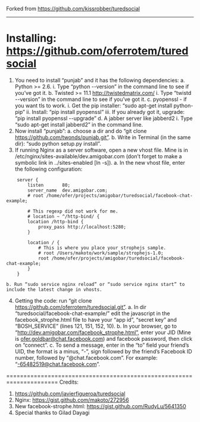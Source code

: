 Forked from https://github.com/kissrobber/turedsocial
______________________________________________________

Installing: https://github.com/oferrotem/turedsocial
=====================================================

1. You need to install “punjab” and it has the following dependencies:
    a. Python >= 2.6.
        i. Type “python --version” in the command line to see if you’ve got it.
    b. Twisted >= 11.1 http://twistedmatrix.com/
        i. Type “twistd --version” in the command line to see if you’ve got it.
    c. pyopenssl - if you want tls to work.
        i. Get the pip installer: “sudo apt-get install python-pip”
        ii. Install: “pip install pyopenssl”
        iii. If you already got it, upgrade: “pip install pyopenssl --upgrade”
    d. A jabber server like jabberd2
        i. Type “sudo apt-get install jabberd2” in the command line.
2. Now install “punjab”:
    a. choose a dir and do “git clone https://github.com/twonds/punjab.git”.
    b. Write in Terminal (in the same dir): “sudo python setup.py install”.
3. If running Nginx as a server software, open a new vhost file. Mine is in /etc/nginx/sites-available/dev.amigobar.com (don’t forget to make a symbolic link in ../sites-enabled [ln -s]).
    a. In the new vhost file, enter the following configuration:
```
    server {
        listen       80;
        server_name  dev.amigobar.com;
        # root /home/ofer/projects/amigobar/turedsocial/facebook-chat-example;

        # This regexp did not work for me.
        # location ~ ^/http-bind/ {
        location /http-bind {
            proxy_pass http://localhost:5280;
        }

        location / {
            # This is where you place your strophejs sample.
            # root /Users/makoto/work/sample/strophejs-1.0;
            root /home/ofer/projects/amigobar/turedsocial/facebook-chat-example;
        }
    }
```
    b. Run “sudo service nginx reload” or “sudo service nginx start” to include the latest change in vhosts.
4. Getting the code: run “git clone https://github.com/oferrotem/turedsocial.git”.
    a. In dir “turedsocial/facebook-chat-example/” edit the javascript in the facebook_strophe.html file to have your “app id”, “secret key” and “BOSH_SERVICE” (lines 121, 151, 152, 10).
    b. In your browser, go to “http://dev.amigobar.com/facebook_strophe.html”, enter your JID (Mine is ofer.goldbar@chat.facebook.com) and facebook password, then click on “connect”.
    c. To send a message, enter in the “to” field your friend’s UID, the format is a minus, “-”, sign followed by the friend’s Facebook ID number, followed by  “@chat.facebook.com”. For example: “-65482519@chat.facebook.com”.

=====================================================================
Credits:
1. https://github.com/javierfigueroa/turedsocial
2. Nginx: https://gist.github.com/makoto/272956
3. New facebook-strophe.html: https://gist.github.com/RudyLu/5641350
4. Special thanks to Gilad Dayagi
